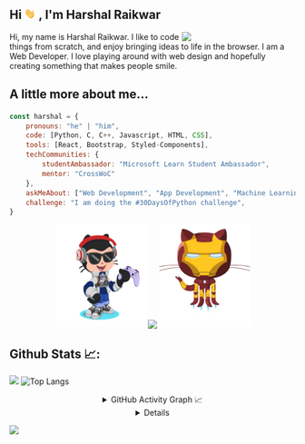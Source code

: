 <h2> Hi <img src="https://raw.githubusercontent.com/ABSphreak/ABSphreak/master/gifs/Hi.gif" width="20px"> , I'm Harshal Raikwar</h2>

<img align='right' src='https://octodex.github.com/images/daftpunktocat-thomas.gif' width='200"'>

Hi, my name is Harshal Raikwar. I like to code things from scratch, and enjoy bringing ideas to life in the browser. I am a Web Developer. I love playing around with web design and hopefully creating something that makes people smile.


## A little more about me...  
```javascript
const harshal = {
	pronouns: "he" | "him",
	code: [Python, C, C++, Javascript, HTML, CSS],
	tools: [React, Bootstrap, Styled-Components],
	techCommunities: {
		studentAmbassador: "Microsoft Learn Student Ambassador",
		mentor: "CrossWoC"
	},
	askMeAbout: ["Web Development", "App Development", "Machine Learning"],
	challenge: "I am doing the #30DaysOfPython challenge",
}
```

<p align="center">
  <a>
   <img height="180" width="160" src="https://github.com/Harshal0902/Harshal0902/blob/main/gamer.png">
   <img align="center" src="https://github-readme-streak-stats.herokuapp.com/?user=Harshal0902&theme=dark&hide_border=true"/>
   <img height="180" width="160" src="https://github.com/Harshal0902/Harshal0902/blob/main/IronMan.png">
</p>

<summary><h2>Github Stats 📈:</h2></summary>

<img src="https://github-readme-stats.vercel.app/api?username=Harshal0902&&show_icons=true&title_color=ff0066&icon_color=bb2acf&text_color=00ffff&bg_color=00001a"> ![Top Langs](https://github-readme-stats.vercel.app/api/top-langs/?username=Harshal0902&title_color=ff0066&icon_color=bb2acf&text_color=00ffff&bg_color=00001a&layout=compact&hide=css)

<details align="center">
  <summary>GitHub Activity Graph 📈</summary>
<p align="center">
  <img src="https://activity-graph.herokuapp.com/graph?username=Harshal0902&theme=xcode" />
</p>
</details>

<details align="center">
  <summary>GitHub Trophies 🏆</summary>
<p align="center">
  <a href="https://github.com/ryo-ma/github-profile-trophy" target="_blank">
    <img src="https://github-profile-trophy.vercel.app/?username=Harshal0902&column=7&margin-w=5&margin-h=5&theme=darkhub"/>
  </a>
</p>
</details>

<p><code><img height="20" src="https://komarev.com/ghpvc/?username=Harshal0902&color=blue"></code></p>

<!--   
 funfact: "I love coding+eating+repeating"
- 🔭 I’m currently working on Front End Web Development
- 🌱 I’m currently learning MERN stack
- 😄 Pronouns: He/His
- 🎯 Portfolio site: [Portfolio](https://harshal09.netlify.app/)  
## Tech I'm familiar with..
<img height="80" src="https://skillsite.netlify.app/python.png"/> <img height="80" src="https://skillsite.netlify.app/C++.png"/> <img height="80"  src="https://skillsite.netlify.app/C.png"/> <img height="80" src="https://skillsite.netlify.app/Js.png" /> <img height="90" src="https://skillsite.netlify.app/react.png" />
<br />
I am a 2nd Year Student at SRM-IST pursuing my Bachelor's Degree in Computer Science and Engineering. 
## Connect with me: <img src="https://user-images.githubusercontent.com/53649201/99296951-8ef68900-286d-11eb-9bf3-fdb6cf13b585.gif" height="32px" style="padding-top: 50px;">
<img src="https://media.giphy.com/media/LnQjpWaON8nhr21vNW/giphy.gif" width="60"> <em><b>I love connecting with different people</b> so if you want to say <b>hi, I'll be happy to meet you more!</b> :)</em>
[<img src="https://img.icons8.com/bubbles/50/000000/linkedin.png"/>](https://www.linkedin.com/in/harshal-raikwar-43056b199/)
[<img src="https://img.icons8.com/bubbles/50/000000/instagram-new.png"/>](https://www.instagram.com/harshal_0902/)
[<img src="https://img.icons8.com/bubbles/50/000000/twitter.png"/>](https://twitter.com/HarshalRaikwar6)
<br />
-->
